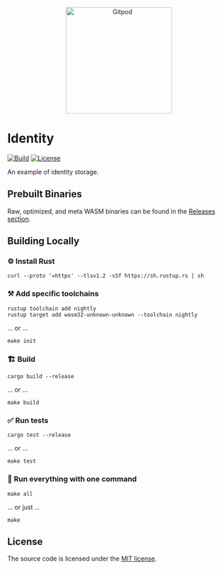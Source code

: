 <p align="center">
  <a href="https://gitpod.io/#https://github.com/gear-dapps/identity" target="_blank">
    <img src="https://gitpod.io/button/open-in-gitpod.svg" width="240" alt="Gitpod">
  </a>
</p>

# Identity

[![Build][build_badge]][build_href]
[![License][lic_badge]][lic_href]

[build_badge]: https://github.com/gear-dapps/identity/workflows/Build/badge.svg
[build_href]: https://github.com/gear-dapps/identity/actions/workflows/build.yml

[lic_badge]: https://img.shields.io/badge/License-MIT-success
[lic_href]: https://github.com/gear-dapps/identity/blob/master/LICENSE

<!-- Description starts here -->

An example of identity storage.

<!-- End of description -->


## Prebuilt Binaries

Raw, optimized, and meta WASM binaries can be found in the [Releases section](https://github.com/gear-dapps/app/releases).

## Building Locally

### ⚙️ Install Rust

```shell
curl --proto '=https' --tlsv1.2 -sSf https://sh.rustup.rs | sh
```

### ⚒️ Add specific toolchains

```shell
rustup toolchain add nightly
rustup target add wasm32-unknown-unknown --toolchain nightly
```

... or ...

```shell
make init
```

### 🏗️ Build

```shell
cargo build --release
```

... or ...

```shell
make build
```

### ✅ Run tests

```shell
cargo test --release
```

... or ...

```shell
make test
```

### 🚀 Run everything with one command

```shell
make all
```

... or just ...

```shell
make
```

## License

The source code is licensed under the [MIT license](LICENSE).
